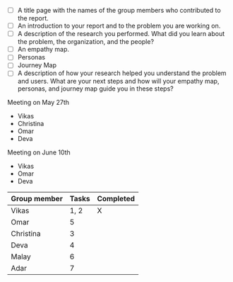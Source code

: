 - [ ] A title page with the names of the group members who contributed to the report. 
- [ ] An introduction to your report and to the problem you are working on.  
- [ ] A description of the research you performed. What did you learn about the problem, the organization, and the people?  
- [ ] An empathy map.  
- [ ] Personas  
- [ ] Journey Map  
- [ ] A description of how your research helped you understand the problem and users. What are your next steps and how will your empathy map, personas, and journey map guide you in these steps?

Meeting on May 27th
- Vikas
- Christina
- Omar
- Deva

Meeting on June 10th
- Vikas
- Omar
- Deva

| Group member | Tasks | Completed |
| ------------ | ----- | --------- |
| Vikas        | 1, 2  | X         |
| Omar         | 5     |           |
| Christina    | 3     |           |
| Deva         | 4     |           |
| Malay        | 6     |           |
| Adar         | 7     |           |

